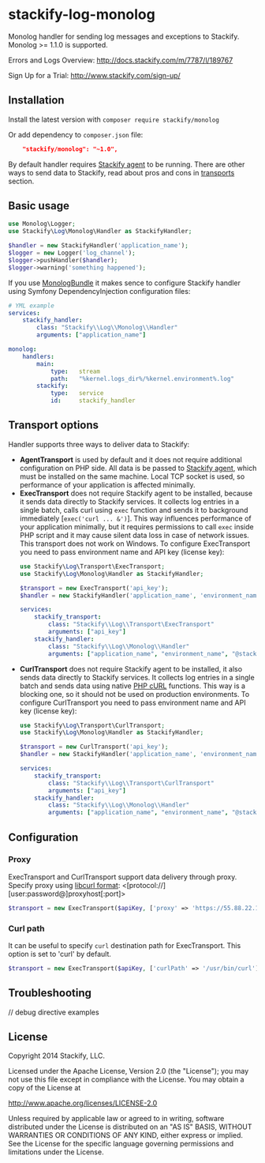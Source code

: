 stackify-log-monolog
================

Monolog handler for sending log messages and exceptions to Stackify.
Monolog >= 1.1.0 is supported.

Errors and Logs Overview:
http://docs.stackify.com/m/7787/l/189767

Sign Up for a Trial:
http://www.stackify.com/sign-up/

## Installation
Install the latest version with `composer require stackify/monolog`

Or add dependency to `composer.json` file:
```json
    "stackify/monolog": "~1.0",
```

By default handler requires [Stackify agent](https://stackify.screenstepslive.com/s/3095/m/7787/l/119709-installation-for-linux) to be running. There are other ways to send data to Stackify, read about pros and cons in [transports](#transport) section.

## Basic usage
```php
use Monolog\Logger;
use Stackify\Log\Monolog\Handler as StackifyHandler;

$handler = new StackifyHandler('application_name');
$logger = new Logger('log_channel');
$logger->pushHandler($handler);
$logger->warning('something happened');
```

If you use [MonologBundle](https://github.com/symfony/MonologBundle) it makes sence to configure Stackify handler using Symfony DependencyInjection configuration files:
```yml
# YML example
services:
    stackify_handler:
        class: "Stackify\\Log\\Monolog\\Handler"
        arguments: ["application_name"]

monolog:
    handlers:
        main:
            type:   stream
            path:   "%kernel.logs_dir%/%kernel.environment%.log"
        stackify:
            type:   service
            id:     stackify_handler
```

## <a name="transport"></a>Transport options
Handler supports three ways to deliver data to Stackify:

- <b>AgentTransport</b> is used by default and it does not require additional configuration on PHP side. All data is be passed to [Stackify agent](https://stackify.screenstepslive.com/s/3095/m/7787/l/119709-installation-for-linux), which must be installed on the same machine. Local TCP socket is used, so performance of your application is affected minimally.
- <b>ExecTransport</b> does not require Stackify agent to be installed, because it sends data directly to Stackify services. It collects log entries in a single batch, calls curl using ```exec``` function and sends it to background immediately [```exec('curl ... &')```]. This way influences performance of your application minimally, but it requires permissions to call ```exec``` inside PHP script and it may cause silent data loss in case of network issues. This transport does not work on Windows. To configure ExecTransport you need to pass environment name and API key (license key):
    ```php
    use Stackify\Log\Transport\ExecTransport;
    use Stackify\Log\Monolog\Handler as StackifyHandler;
    
    $transport = new ExecTransport('api_key');
    $handler = new StackifyHandler('application_name', 'environment_name', $transport);
    ```
    ```yml
    services:
        stackify_transport:
            class: "Stackify\\Log\\Transport\ExecTransport"
            arguments: ["api_key"]
        stackify_handler:
            class: "Stackify\\Log\\Monolog\\Handler"
            arguments: ["application_name", "environment_name", "@stackify_transport"]
    ```
- <b>CurlTransport</b> does not require Stackify agent to be installed, it also sends data directly to Stackify services. It collects log entries in a single batch and sends data using native [PHP cURL](http://php.net/manual/en/book.curl.php) functions. This way is a blocking one, so it should not be used on production environments. To configure CurlTransport you need to pass environment name and API key (license key):
    ```php
    use Stackify\Log\Transport\CurlTransport;
    use Stackify\Log\Monolog\Handler as StackifyHandler;
    
    $transport = new CurlTransport('api_key');
    $handler = new StackifyHandler('application_name', 'environment_name', $transport);
    ```
    ```yml
    services:
        stackify_transport:
            class: "Stackify\\Log\\Transport\CurlTransport"
            arguments: ["api_key"]
        stackify_handler:
            class: "Stackify\\Log\\Monolog\\Handler"
            arguments: ["application_name", "environment_name", "@stackify_transport"]
    ```

## Configuration
### Proxy
ExecTransport and CurlTransport support data delivery through proxy. Specify proxy using [libcurl format](http://curl.haxx.se/libcurl/c/CURLOPT_PROXY.html): <[protocol://][user:password@]proxyhost[:port]>
```php
$transport = new ExecTransport($apiKey, ['proxy' => 'https://55.88.22.11:3128']);
```

### Curl path
It can be useful to specify ```curl``` destination path for ExecTransport. This option is set to 'curl' by default.
```php
$transport = new ExecTransport($apiKey, ['curlPath' => '/usr/bin/curl']);
```

## Troubleshooting
// debug directive examples

## License

Copyright 2014 Stackify, LLC.

Licensed under the Apache License, Version 2.0 (the "License");
you may not use this file except in compliance with the License.
You may obtain a copy of the License at

   http://www.apache.org/licenses/LICENSE-2.0

Unless required by applicable law or agreed to in writing, software
distributed under the License is distributed on an "AS IS" BASIS,
WITHOUT WARRANTIES OR CONDITIONS OF ANY KIND, either express or implied.
See the License for the specific language governing permissions and
limitations under the License.